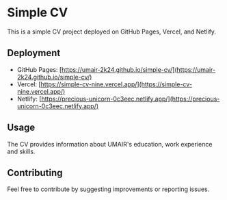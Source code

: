 # Simple CV

This is a simple CV project deployed on GitHub Pages, Vercel, and Netlify.

## Deployment

- GitHub Pages: [https://umair-2k24.github.io/simple-cv/](https://umair-2k24.github.io/simple-cv/)
- Vercel: [https://simple-cv-nine.vercel.app/](https://simple-cv-nine.vercel.app/)
- Netlify: [https://precious-unicorn-0c3eec.netlify.app/](https://precious-unicorn-0c3eec.netlify.app/)

## Usage

The CV provides information about UMAIR's education, work experience and skills.

## Contributing

Feel free to contribute by suggesting improvements or reporting issues.
